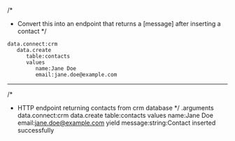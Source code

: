 /*
 * Convert this into an endpoint that returns a [message] after inserting a contact
 */
```hyperlambda
data.connect:crm
   data.create
      table:contacts
      values
         name:Jane Doe
         email:jane.doe@example.com
```
---
/*
 * HTTP endpoint returning contacts from crm database
 */
.arguments
data.connect:crm
   data.create
      table:contacts
      values
         name:Jane Doe
         email:jane.doe@example.com
   yield
      message:string:Contact inserted successfully
